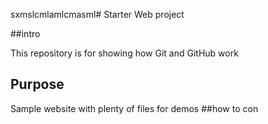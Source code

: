 sxmslcmlamlcmasml# Starter Web project

##intro

This repository is for showing how Git and GitHub work

## Purpose

Sample website with plenty of files for demos
##how to con
